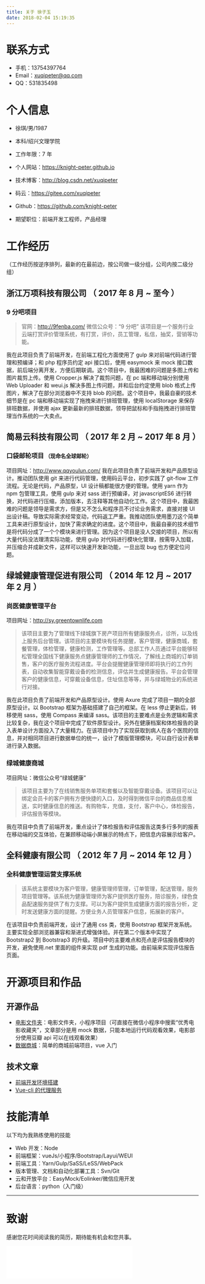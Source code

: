 ```yaml
---
title: 关于 徐子玉
date: 2018-02-04 15:19:35
---
```


# 联系方式

* 手机：13754397764
* Email：xuqipeter@qq.com
* QQ：531835498

# 个人信息

* 徐琪/男/1987
* 本科/绍兴文理学院
* 工作年限：7 年
* 个人网站：https://knight-peter.github.io
* 技术博客：http://blog.csdn.net/xuqipeter
* 码云：https://gitee.com/xuqipeter
* Github：https://github.com/knight-peter

* 期望职位：前端开发工程师，产品经理

# 工作经历

（工作经历按逆序排列，最新的在最前边，按公司做一级分组，公司内按二级分组）

## 浙江万项科技有限公司 （ 2017 年 8 月 ~ 至今 ）

### 9 分吧项目

> 官网：http://9fenba.com/
> 微信公众号：“9 分吧”
> 该项目是一个服务行业云端打赏评价管理系统，有打赏，评价，员工管理，私信，抽奖，营销等功能。

我在此项目负责了前端开发，在前端工程化方面使用了 gulp 来对前端代码进行管理和预编译；和 php 程序员约定 api 接口后，使用 easymock 来 mock 接口数据，前后端分离开发，方便后期联调。这个项目中，我最困难的问题是多图上传和图片裁剪上传。使用 Cropper.js 解决了裁剪问题，在 pc 端和移动端分别使用 Web Uploader 和 weui.js 解决多图上传问题，并和后台约定使用 blob 格式上传图片，解决了在部分浏览器中不支持 blob 的问题。这个项目中，我最自豪的技术细节是在 pc 端和移动端实现了拖拽来进行排班管理，使用 localStorage 来保存排班数据，并使用 ajax 更新最新的排班数据，领导把鼠标和手指拖拽进行排班管理当作系统的一大卖点。

## 简易云科技有限公司 （ 2017 年 2 月 ~ 2017 年 8 月 ）

### 口袋邮轮项目<small> （现命名全球邮轮）</small>

项目网址：http://www.qqyoulun.com/
我在此项目负责了前端开发和产品原型设计。推动团队使用 git 来进行代码管理，使用码云平台，初步实践了 git-flow 工作流程。无论是代码，产品原型，UI 设计稿都能很方便的管理。使用 yarn 作为 npm 包管理工具，使用 gulp 来对 sass 进行预编译，对 javascriptES6 进行转换，对代码进行压缩，添加版本，去注释等其他自动化工作。这个项目中，我最困难的问题是领导是需求方，但是又不怎么和程序员不讨论业务需求，直接对接 UI 出设计稿。导致实际需求经常变动，代码返工严重。我推动团队使用墨刀这个简单工具来进行原型设计，加快了需求确定的进度。这个项目中，我最自豪的技术细节是将代码分成了一个个模块来进行管理。因为这个项目是没人交接的项目，所以有大量代码没法理清实际功能，使用 gulp 对代码进行模块化管理，按需导入加载，并压缩合并成新文件，这样可以快速开发新功能，一旦出现 bug 也方便定位问题。

## 绿城健康管理促进有限公司 （ 2014 年 12 月 ~ 2017 年 2 月 ）

### 尚医健康管理平台

项目网址：http://sy.greentownlife.com

> 该项目主要为了管理线下绿城旗下房产项目所有健康服务点，诊所，以及线上服务后台管理。该项目的主要模块有任务提醒，客户管理，健康商城，套餐管理，体检管理，健康检测，工作管理等。总部工作人员通过平台能够轻松管理全国线下健康服务点健康管理师的工作情况，了解线上商城的订单销售，客户的医疗服务流程进度。平台会提醒健康管理师即将执行的工作列表，自动收集智能穿戴设备的检测信息，评估并生成健康报告。平台会管理客户的健康信息，可穿戴设备信息，住址信息等等，并与绿城物业的系统进行对接。

我在此项目负责了前端开发和产品原型设计。使用 Axure 完成了项目一期的全部原型设计。以 Bootstrap 框架为基础搭建了自己的框架。在 less 停止更新后，转移使用 sass，使用 Compass 来编译 sass。该项目的主要难点是业务逻辑和需求比较复杂，我在这个项目中完成了软件原型设计。另外在健康档案和体检报告的录入表单设计方面投入了大量精力。在该项目中为了实现获取到病人在各个医院的信息，并对相同项目进行数据单位的统一，设计了模版管理模块，可以自行设计表单进行录入数据。

### 绿城健康商城

项目网址：微信公众号“绿城健康”

> 该项目主要为了在线销售服务单项和套餐以及智能穿戴设备。该项目可以让绑定会员卡的客户拥有方便快捷的入口，及时得到微信平台的商品信息推送，实时健康信息的推送。有购物车，充值，支付，客户中心，体检报告，评估报告等模块。

我在项目中负责了前端开发，重点设计了体检报告和评估报告这类多行多列的报表在移动端的交互体验，在兼顾移动端小屏展示的特点下，把信息内容展示给客户。

## 全科健康有限公司 （ 2012 年 7 月 ~ 2014 年 12 月 ）

### 全科健康管理运营支撑系统

> 该系统主要模块为客户管理，健康管理师管理，订单管理，配送管理，服务项目管理等。该系统为健康管理师为客户提供医疗服务，陪诊服务，绿色食品配速服务提供了有力支撑。可以为客户提供生成健康方面的报告分析，定时发送健康方面的提醒。方便业务人员管理客户信息，拓展新的客户。

在该项目中负责前端开发，设计了通用 css 类，使用 Bootstrap 框架开发系统。主要实现全部浏览器兼容和渐进式增强体验。并在第二个版本中实现了 Bootstrap2 到 Bootstrap3 的升级。项目中的主要难点和亮点是评估报告模块的开发，避免使用.net 里面的组件来实现 pdf 生成的功能。由前端来实现评估报告页面。

# 开源项目和作品

## 开源作品

* [电影文件夹](https://gitee.com/xuqipeter/MovieShow)：电影文件夹，小程序项目（可直接在微信小程序中搜索“优秀电影收藏夹”，文章部分是用 mock 数据，只能本地运行代码观看效果，电影部分使用豆瓣 api 可以在线观看效果）
* [数据商城](https://gitee.com/xuqipeter/imoocShop)：简单的商城前端项目，vue 入门

## 技术文章

* [前端开发环境搭建](http://blog.csdn.net/xuqipeter/article/details/77192223)
* [Vue-cli 的代理服务](http://note.youdao.com/noteshare?id=52a2a9836dfc290773515fdd0251ee3c&sub=5B77CB974DAA48E08183B5D5AFC3745B)

# 技能清单

以下均为我熟练使用的技能

* Web 开发：Node
* 前端框架：vueJs/小程序/Bootstrap/Layui/WEUI
* 前端工具：Yarn/Gulp/SaSS/LeSS/WebPack
* 版本管理、文档和自动化部署工具：Svn/Git
* 云和开放平台：EasyMock/Eolinker/微信应用开发
* 后台语言：python（入门级）

---

# 致谢

感谢您花时间阅读我的简历，期待能有机会和您共事。

<iframe frameborder="no" border="0" marginwidth="0" marginheight="0" width=330 height=86 src="//music.163.com/outchain/player?type=2&id=28815250&auto=1&height=66"></iframe>
